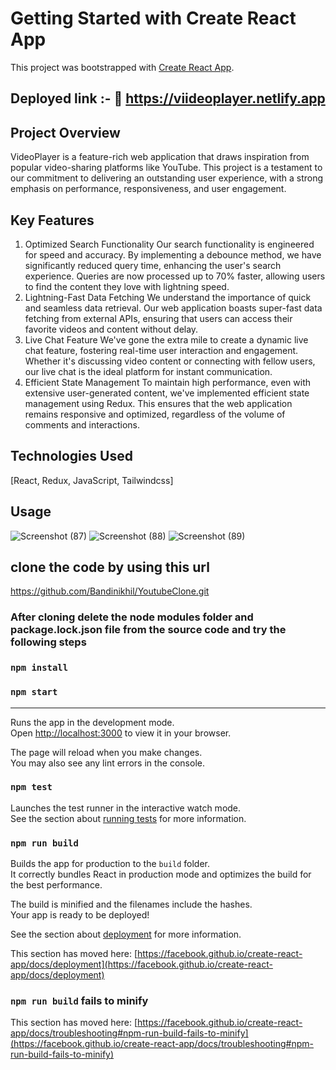 # Getting Started with Create React App

This project was bootstrapped with [Create React App](https://github.com/facebook/create-react-app).
## Deployed link :-   🔗 https://viideoplayer.netlify.app

## Project Overview
VideoPlayer is a feature-rich web application that draws inspiration from popular video-sharing platforms like YouTube. This project is a testament to our commitment to delivering an outstanding user experience, with a strong emphasis on performance, responsiveness, and user engagement.

## Key Features
1. Optimized Search Functionality
Our search functionality is engineered for speed and accuracy. By implementing a debounce method, we have significantly reduced query time, enhancing the user's search experience. Queries are now processed up to 70% faster, allowing users to find the content they love with lightning speed.
2. Lightning-Fast Data Fetching
We understand the importance of quick and seamless data retrieval. Our web application boasts super-fast data fetching from external APIs, ensuring that users can access their favorite videos and content without delay.
3. Live Chat Feature
We've gone the extra mile to create a dynamic live chat feature, fostering real-time user interaction and engagement. Whether it's discussing video content or connecting with fellow users, our live chat is the ideal platform for instant communication.
4. Efficient State Management
To maintain high performance, even with extensive user-generated content, we've implemented efficient state management using Redux. This ensures that the web application remains responsive and optimized, regardless of the volume of comments and interactions.

## Technologies Used
[React, Redux, JavaScript, Tailwindcss]

## Usage
![Screenshot (87)](https://github.com/Bandinikhil/YoutubeClone/assets/105233916/5f943215-45ef-4e22-95c5-f6cfb69b1091)        ![Screenshot (88)](https://github.com/Bandinikhil/YoutubeClone/assets/105233916/93a0858b-4c63-44d9-a65b-539dec6949ed)     ![Screenshot (89)](https://github.com/Bandinikhil/YoutubeClone/assets/105233916/7cd6f993-5eee-4abb-bdf1-1b0a731dd0d1)

## clone the code by using this url
https://github.com/Bandinikhil/YoutubeClone.git

### After cloning delete the node modules folder and package.lock.json file from the source code and try the following steps 
### `npm install`
### `npm start`


----------------------------------------------------------------------------------------------------------------------------------------------------------------
Runs the app in the development mode.\
Open [http://localhost:3000](http://localhost:3000) to view it in your browser.

The page will reload when you make changes.\
You may also see any lint errors in the console.

### `npm test`

Launches the test runner in the interactive watch mode.\
See the section about [running tests](https://facebook.github.io/create-react-app/docs/running-tests) for more information.

### `npm run build`

Builds the app for production to the `build` folder.\
It correctly bundles React in production mode and optimizes the build for the best performance.

The build is minified and the filenames include the hashes.\
Your app is ready to be deployed!

See the section about [deployment](https://facebook.github.io/create-react-app/docs/deployment) for more information.


This section has moved here: [https://facebook.github.io/create-react-app/docs/deployment](https://facebook.github.io/create-react-app/docs/deployment)

### `npm run build` fails to minify

This section has moved here: [https://facebook.github.io/create-react-app/docs/troubleshooting#npm-run-build-fails-to-minify](https://facebook.github.io/create-react-app/docs/troubleshooting#npm-run-build-fails-to-minify)
